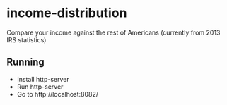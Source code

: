 # income-distribution
Compare your income against the rest of Americans (currently from 2013 IRS statistics)

## Running
- Install http-server
- Run http-server
- Go to http://localhost:8082/
